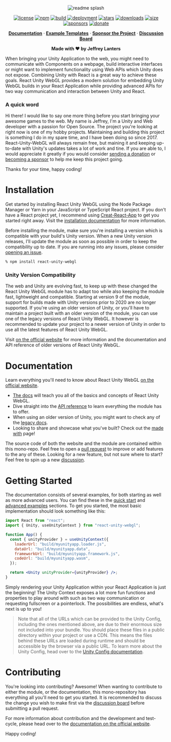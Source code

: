 <div align="center">

![readme splash](https://raw.githubusercontent.com/jeffreylanters/react-unity-webgl/main/.github/WIKI/repository-readme-splash-osawards.png)

[![license](https://img.shields.io/badge/license-Apache_2.0-red.svg?style=for-the-badge)](https://github.com/jeffreylanters/react-unity-webgl/blob/main/LICENSE.md)
[![npm](https://img.shields.io/npm/v/react-unity-webgl.svg?style=for-the-badge)](https://www.npmjs.com/package/react-unity-webgl)
[![build](https://img.shields.io/github/workflow/status/jeffreylanters/react-unity-webgl/Pre-Compile%20and%20Lint?style=for-the-badge)](https://github.com/jeffreylanters/react-unity-webgl/actions)
[![deployment](https://img.shields.io/github/deployments/jeffreylanters/react-unity-webgl/Node%20Package%20Registry?style=for-the-badge)](https://github.com/jeffreylanters/react-unity-webgl/deployments/activity_log?environment=Node+Package+Registry)
[![stars](https://img.shields.io/github/stars/jeffreylanters/react-unity-webgl.svg?style=for-the-badge&color=fe8523&label=stargazers)](https://github.com/jeffreylanters/react-unity-webgl/stargazers)
[![downloads](https://img.shields.io/npm/dt/react-unity-webgl.svg?style=for-the-badge&color=40AA72)](https://www.npmtrends.com/react-unity-webgl)
[![size](https://img.shields.io/bundlephobia/minzip/react-unity-webgl?style=for-the-badge&label=size)](https://bundlephobia.com/result?p=react-unity-webgl)
[![sponsors](https://img.shields.io/github/sponsors/jeffreylanters?color=E12C9A&style=for-the-badge)](https://github.com/sponsors/jeffreylanters)
[![donate](https://img.shields.io/badge/donate-paypal-F23150?style=for-the-badge)](https://paypal.me/jeffreylanters)

[**Documentation**](https://react-unity-webgl.dev/) &middot;
[**Example Templates**](https://github.com/jeffreylanters/react-unity-webgl-templates/) &middot;
[**Sponsor the Project**](https://github.com/sponsors/jeffreylanters) &middot;
[**Discussion Board**](https://github.com/jeffreylanters/react-unity-webgl/discussions)

**Made with &hearts; by Jeffrey Lanters**

</div>

When bringing your Unity Application to the web, you might need to communicate with Components on a webpage, build interactive interfaces or might want to implement functionality using Web APIs which Unity does not expose. Combining Unity with React is a great way to achieve these goals. React Unity WebGL provides a modern solution for embedding Unity WebGL builds in your React Application while providing advanced APIs for two way communication and interaction between Unity and React.

### A quick word

Hi there! I would like to say one more thing before you start bringing your awesome games to the web. My name is Jeffrey, I'm a Unity and Web developer with a passion for Open Source. The project you're looking at right now is one of my hobby projects. Maintaining and building this project is something I do in my spare time, and I have been doing so since 2017. React-Unity-WebGL will always remain free, but maining it and keeping up-to-date with Unity's updates takes a lot of work and tine. If you are able to, I would appreciate it greatly if you would consider [sending a donation](https://paypal.me/jeffreylanters) or [becoming a sponsor](https://github.com/sponsors/jeffreylanters) to help me keep this project going.

Thanks for your time, happy coding!

# Installation

Get started by installing React Unity WebGL using the Node Package Manager or Yarn in your JavaScript or TypeScript React project. If you don't have a React project yet, I recommend using [Creat-React-App](https://reactjs.org/docs/create-a-new-react-app.html) to get you started right away. Visit the [installation documentation](https://react-unity-webgl.dev/docs/getting-started/installation) for more information.

Before installing the module, make sure you're installing a version which is compatible with your build's Unity version. When a new Unity version releases, I'll update the module as soon as possible in order to keep the compatibility up to date. If you are running into any issues, please consider [opening an issue](https://github.com/jeffreylanters/react-unity-webgl/issues/new/choose).

```sh
% npm install react-unity-webgl
```

### Unity Version Compatibility

The web and Unity are evolving fast, to keep up with these changed the React Unity WebGL module has to adapt too while also keeping the module fast, lightweight and compatible. Starting at version 9 of the module, support for builds made with Unity versions prior to 2020 are no longer supported. If you're using an older version of Unity, or you'll have to maintain a project built with an older version of the module, you can use one of the legacy versions of React Unity WebGL. It however is recommended to update your project to a newer version of Unity in order to use all the latest features of React Unity WebGL.

Visit [on the official website](https://react-unity-webgl.dev) for more information and the documentation and API reference of older versions of React Unity WebGL.

# Documentation

Learn everything you'll need to know about React Unity WebGL [on the official website](https://react-unity-webgl.dev).

- [The docs](https://react-unity-webgl.dev/docs/introduction) will teach you all of the basics and concepts of React Unity WebGL.
- Dive straight into the [API reference](https://react-unity-webgl.dev/docs/api/introduction) to learn everything the module has to offer.
- When using an older version of Unity, you might want to check any of the [legacy docs](https://react-unity-webgl.dev/docs/8.x.x/introduction/).
- Looking to share and showcase what you've built? Check out the [made with](https://react-unity-webgl.dev/made-with) page!

The source code of both the website and the module are contained within this mono-repo. Feel free to open a [pull request](https://github.com/jeffreylanters/react-unity-webgl/pulls) to improve or add features to the any of these. Looking for a new feature, but not sure where to start? Feel free to spin up a new [discussion](https://github.com/jeffreylanters/react-unity-webgl/discussions).

# Getting Started

The documentation consists of several examples, for both starting as well as more advanced users. You can find these in the [quick start](https://react-unity-webgl.dev/docs/quick-start/simple-example) and [advanced examples](https://react-unity-webgl.dev/docs/advanced-examples/loading-overlay) sections. To get you started, the most basic implementation should look something like this:

```jsx
import React from "react";
import { Unity, useUnityContext } from "react-unity-webgl";

function App() {
  const { unityProvider } = useUnityContext({
    loaderUrl: "build/myunityapp.loader.js",
    dataUrl: "build/myunityapp.data",
    frameworkUrl: "build/myunityapp.framework.js",
    codeUrl: "build/myunityapp.wasm",
  });

  return <Unity unityProvider={unityProvider} />;
}
```

Simply rendering your Unity Application within your React Application is just the beginning! The Unity Context exposes a lot more fun functions and properties to play around with such as two way communication or requesting fullscreen or a pointerlock. The possibilities are endless, what's next is up to you!

> Note that all of the URLs which can be provided to the Unity Config, including the ones mentioned above, are due to their enormous size not included into your bundle. You should place these files in a public directory within your project or use a CDN. This means the files behind these URLs are loaded during runtime and should be accessible by the browser via a public URL. To learn more about the Unity Config, head over to the [Unity Config documentation](https://react-unity-webgl.dev/docs/main-concepts/unity-config).

# Contributing

You're looking into contributing? Awesome! When wanting to contribute to either the module, or the documentation, this mono-repository has everything all you'll need to get you started. It is recommended to discuss the change you wish to make first via the [discussion board](https://github.com/jeffreylanters/react-unity-webgl/discussions) before submitting a pull request.

For more information about contribution and the development and test-cycle, please head over to the [documentation on the official website](https://react-unity-webgl.dev/docs/contributing).

Happy coding!
